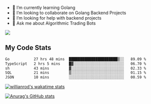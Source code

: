 
- 🌱 I’m currently learning Golang
- 👯 I’m looking to collaborate on Golang Backend Projects
- 🤔 I’m looking for help with backend projects
- 💬 Ask me about Algorithmic Trading Bots

![](https://github-profile-trophy.vercel.app/?username=kevinbarrero)

## My Code Stats

<!--START_SECTION:waka-->

```txt
Go           27 hrs 48 mins  ██████████████████████▒░░   89.09 %
TypeScript   2 hrs 5 mins    █▓░░░░░░░░░░░░░░░░░░░░░░░   06.70 %
sh           43 mins         ▓░░░░░░░░░░░░░░░░░░░░░░░░   02.33 %
SQL          21 mins         ▒░░░░░░░░░░░░░░░░░░░░░░░░   01.15 %
JSON         10 mins         ░░░░░░░░░░░░░░░░░░░░░░░░░   00.59 %
```

<!--END_SECTION:waka-->

[![willianrod's wakatime stats](https://github-readme-stats.vercel.app/api/wakatime?username=holdandup&layout=compact&theme=react&custom_title=Wakatime%20All%20Time%20Stats&langs_count=8)](https://github.com/anuraghazra/github-readme-stats)

[![Anurag's GitHub stats](https://github-readme-stats.vercel.app/api?username=Kevinbarrero)](https://github.com/anuraghazra/github-readme-stats)




